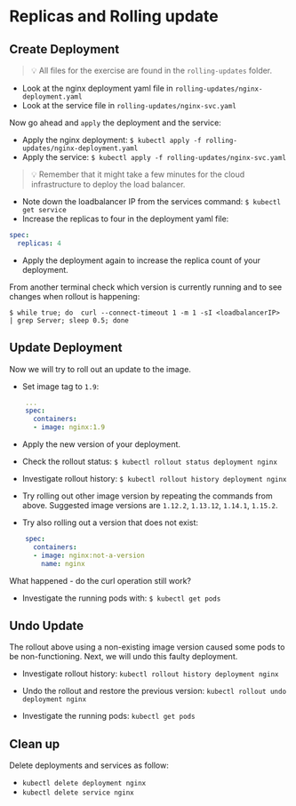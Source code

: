 # Replicas and Rolling update

## Create Deployment

> :bulb: All files for the exercise are found in the `rolling-updates` folder.

* Look at the nginx deployment yaml file in `rolling-updates/nginx-deployment.yaml`
* Look at the service file in `rolling-updates/nginx-svc.yaml`

Now go ahead and `apply` the deployment and the service:

* Apply the nginx deployment: `$ kubectl apply -f rolling-updates/nginx-deployment.yaml`
* Apply the service: `$ kubectl apply -f rolling-updates/nginx-svc.yaml`

> :bulb: Remember that it might take a few minutes for the cloud infrastructure to deploy the load balancer.

* Note down the loadbalancer IP from the services command: `$ kubectl get service`
* Increase the replicas to four in the deployment yaml file:

```yaml
spec:
  replicas: 4
```

* Apply the deployment again to increase the replica count of your deployment.

From another terminal check which version is currently running and to see changes when rollout is happening:

```shell
$ while true; do  curl --connect-timeout 1 -m 1 -sI <loadbalancerIP>  | grep Server; sleep 0.5; done
```

## Update Deployment

Now we will try to roll out an update to the image.

* Set image tag to `1.9`:

```YAML
    ...
    spec:
      containers:
      - image: nginx:1.9
```

* Apply the new version of your deployment.

* Check the rollout status: `$ kubectl rollout status deployment nginx`

* Investigate rollout history: `$ kubectl rollout history deployment nginx`

* Try rolling out other image version by repeating the commands from above. Suggested image versions are `1.12.2`, `1.13.12`, `1.14.1`, `1.15.2`.

* Try also rolling out a version that does not exist:

```YAML
    spec:
      containers:
      - image: nginx:not-a-version
        name: nginx
```

What happened - do the curl operation still work?

* Investigate the running pods with: `$ kubectl get pods`

## Undo Update

The rollout above using a non-existing image version caused some pods to be
non-functioning. Next, we will undo this faulty deployment.

* Investigate rollout history: `kubectl rollout history deployment nginx`

* Undo the rollout and restore the previous version: `kubectl rollout undo deployment nginx`

* Investigate the running pods: `kubectl get pods`

## Clean up

Delete deployments and services as follow:

* `kubectl delete deployment nginx`
* `kubectl delete service nginx`
